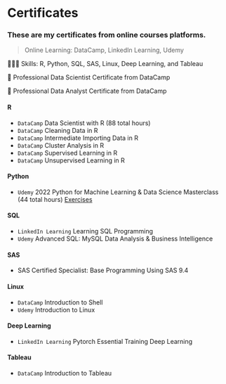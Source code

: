 # Certificates
### These are my certificates from online courses platforms.
> Online Learning: DataCamp, LinkedIn Learning, Udemy

👩🏻‍💻 Skills: R, Python, SQL, SAS, Linux, Deep Learning, and Tableau

🌟 Professional Data Scientist Certificate from DataCamp

🌟 Professional Data Analyst Certificate from DataCamp

#### R
- `DataCamp` Data Scientist with R (88 total hours) 
- `DataCamp` Cleaning Data in R
- `DataCamp` Intermediate Importing Data in R
- `DataCamp` Cluster Analysis in R
- `DataCamp` Supervised Learning in R
- `DataCamp` Unsupervised Learning in R

#### Python
- `Udemy` 2022 Python for Machine Learning & Data Science Masterclass (44 total hours)
  [Exercises](https://github.com/makaylatang/Python-for-Machine-Learning-Data-Science)

#### SQL
- `LinkedIn Learning` Learning SQL Programming
- `Udemy` Advanced SQL: MySQL Data Analysis & Business Intelligence

#### SAS
- SAS Certified Specialist: Base Programming Using SAS 9.4

#### Linux
- `DataCamp` Introduction to Shell
- `Udemy` Introduction to Linux 

#### Deep Learning
- `LinkedIn Learning` Pytorch Essential Training Deep Learning

#### Tableau
- `DataCamp` Introduction to Tableau

